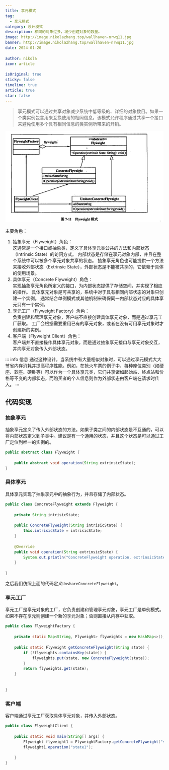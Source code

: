 ```yaml
---
title: 享元模式
tag:
  - 享元模式
category: 设计模式
description: 相同的对象过多，减少创建对象的数量。
image: http://image.nikolazhang.top/wallhaven-nrwq11.jpg
banner: http://image.nikolazhang.top/wallhaven-nrwq11.jpg
date: 2024-01-20

author: nikola
icon: article

isOriginal: true
sticky: false
timeline: true
article: true
star: false
---
```


> 享元模式可以通过共享对象减少系统中低等级的、详细的对象数目。如果一个类实例包含用来互换使用的相同信息，该模式允许程序通过共享一个接口来避免使用多个具有相同信息的类实例所带来的开销。

![20240121112418](https://raw.githubusercontent.com/NikolaZhang/image-blog/main/12-flyweight/20240121112418.png)

主要角色：

1. 抽象享元（Flyweight）角色：  
这通常是一个接口或抽象类，定义了具体享元类公共的方法和内部状态（Intrinsic State）的访问方式。
内部状态是存储在享元对象内部，并且在整个系统中可以被多个享元对象共享的状态。
抽象享元角色也可能提供一个方法来接收外部状态（Extrinsic State），外部状态是不能被共享的，它依赖于具体的使用场景。
1. 具体享元（Concrete Flyweight）角色：  
实现抽象享元角色所定义的接口，为内部状态提供了存储空间，并实现了相应的操作。
具体享元对象是可共享的，系统中对于具有相同内部状态的对象只创建一个实例。
通常结合单例模式或其他机制来确保同一内部状态对应的具体享元只有一个实例。
1. 享元工厂（Flyweight Factory）角色：  
负责创建和管理享元对象，客户端不直接创建具体享元对象，而是通过享元工厂获取。
工厂会根据需要重用已有的享元对象，或者在没有可用享元对象时才创建新的实例。
1. 客户端（Flyweight Client）角色：  
客户端并不直接操作具体享元对象，而是通过抽象享元接口与享元对象交互，并向享元对象传入外部状态。

::: info 信息
通过这种设计，当系统中有大量相似对象时，可以通过享元模式大大节省内存消耗并提高程序性能。例如，在抢火车票的例子中，每种座位类别（如硬座、软座、硬卧等）可以作为一个具体享元类，它们共享诸如起始站、终点站和价格等不变的内部状态，而购买者的个人信息则作为外部状态由客户端在请求时传入。
:::

## 代码实现

### 抽象享元

抽象享元定义了传入外部状态的方法。如果子类之间的内部状态是不互通的，可以将内部状态定义到子类中。建议是有一个通用的状态，并且这个状态是可以通过工厂定位到唯一的实例的。

```java
public abstract class Flyweight {
    
    public abstract void operation(String extrinsicState);
}
```

### 具体享元

具体享元实现了抽象享元中的抽象行为，并且存储了内部状态。

```java
public class ConcreteFlyweight extends Flyweight {

    private String intrisicState;

    public ConcreteFlyweight(String intrisicState) {
        this.intrisicState = intrisicState;
    }

    @Override
    public void operation(String extrinsicState) {
        System.out.println("ConcreteFlyweight operation, extrinsicState:" + extrinsicState);
    }
    
}
```

之后我们仿照上面的代码定义`UnshareConcreteFlyweight`。

### 享元工厂

享元工厂是享元对象的工厂，它负责创建和管理享元对象，享元工厂是单例模式。如果不存在享元则创建一个新的享元对象；否则直接从内存中获取。

```java
public class FlyweightFactory {

    private static Map<String, Flyweight> flyweights = new HashMap<>();

    public static Flyweight getConcreteFlyweight(String state) {
        if (!flyweights.containsKey(state)) {
            flyweights.put(state, new ConcreteFlyweight(state));
        }
        return flyweights.get(state);
    }
    

}

```

### 客户端

客户端通过享元工厂获取具体享元对象，并传入外部状态。

```java
public class FlyweightClient {
    
    public static void main(String[] args) {
        Flyweight flyweight1 = FlyweightFactory.getConcreteFlyweight("state1");
        flyweight1.operation("state1");

    }
}
```
